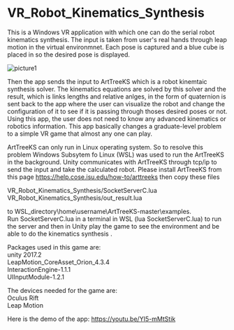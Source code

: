 # VR_Robot_Kinematics_Synthesis
This is a Windows VR application with which one can do the serial robot kinematics synthesis. The input is taken from user's real hands through leap motion in the virtual environmnet. Each pose is captured and a blue cube is placed in so the desired pose is displayed.

![picture1](https://user-images.githubusercontent.com/26231820/44758318-f9864780-aaf0-11e8-9cdd-779b1054fdeb.png)

Then the app sends the input to ArtTreeKS which is a robot kinemtaic synthesis solver. The kinematics equations are solved by this solver and the result, which is links lengths and relative anlges, in the form of quaternion is sent back to the app where the user can visualize the robot and change the configuration of it to see if it is passing through thoses desired poses or not. Using this app, the user does not need to know any advanced kinematics or robotics information. This app basically changes a graduate-level problem to a simple VR game that almost any one can play.
  
ArtTreeKS can only run in Linux operating system. So to resolve this problem Windows Subsytem fo Linux (WSL) was used to run the ArtTreeKS in the background. Unity communicates with ArtTreeKS through tcp/ip to send the input and take the calculated robot. Please install ArtTreeKS from this page https://help.cose.isu.edu/how-to/arttreeks then copy these files  
  
VR_Robot_Kinematics_Synthesis/SocketServerC.lua  
VR_Robot_Kinematics_Synthesis/out_result.lua  
  
to WSL_directory\home\username\ArtTreeKS-master\examples\.   
Run SocketServerC.lua in a terminal in WSL (lua SocketServerC.lua) to run the server and then in Unity play the game to see the environment and be able to do the kinematics synthesis   .
  
Packages used in this game are:  
unity 2017.2  
LeapMotion_CoreAsset_Orion_4.3.4  
InteractionEngine-1.1.1  
UIInputModule-1.2.1  
  
The devices needed for the game are:  
Oculus Rift  
Leap Motion  
  
Here is the demo of the app: https://youtu.be/YI5-mMtStik 
